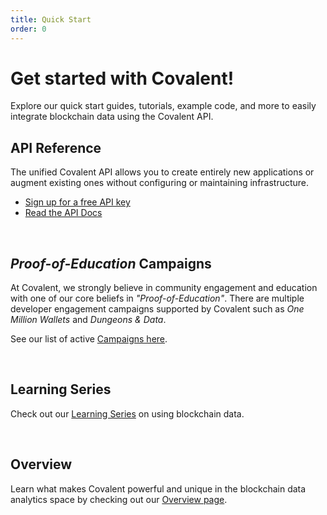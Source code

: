 ```yaml
---
title: Quick Start
order: 0
---
```


# Get started with Covalent!

Explore our quick start guides, tutorials, example code, and more to easily integrate blockchain data using the Covalent API.

## API Reference
The unified Covalent API allows you to create entirely new applications or augment existing ones without configuring or maintaining infrastructure.

* [Sign up for a free API key](https://www.covalenthq.com/platform/#/auth/register)
* [Read the API Docs](https://www.covalenthq.com/docs/api/)

&nbsp;
## *Proof-of-Education* Campaigns
At Covalent, we strongly believe in community engagement and education with one of our core beliefs in *"Proof-of-Education"*. There are multiple developer engagement campaigns supported by Covalent such as *One Million Wallets* and *Dungeons & Data*. 

See our list of active [Campaigns here](/campaigns).

&nbsp;
## Learning Series
Check out our [Learning Series](/learn) on using blockchain data. 

&nbsp;
## Overview
Learn what makes Covalent powerful and unique in the blockchain data analytics space by checking out our [Overview page](/overview). 


<!-- &nbsp;
## Primer
Primer is Covalent's query language inspired by MongoDB.

For a quick reference, see [here](../learn/query) -->